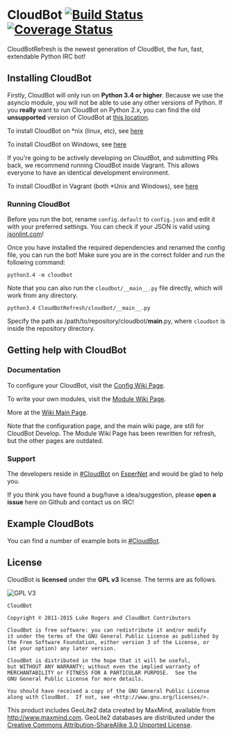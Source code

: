 # CloudBot [![Build Status](https://travis-ci.org/CloudBotIRC/CloudBot.svg?branch=python3.4)](https://travis-ci.org/CloudBotIRC/CloudBot) [![Coverage Status](https://img.shields.io/coveralls/CloudBotIRC/CloudBot.svg)](https://coveralls.io/r/CloudBotIRC/CloudBot?branch=python3.4)

CloudBotRefresh is the newest generation of CloudBot, the fun, fast, extendable Python IRC bot!

## Installing CloudBot

Firstly, CloudBot will only run on **Python 3.4 or higher**. Because we use the asyncio module, you will not be able to use any other versions of Python. If you **really** want to run CloudBot on Python 2.x, you can find the old **unsupported** version of CloudBot at [this location](https://github.com/ClouDev/CloudBot).

To install CloudBot on *nix (linux, etc), see [here](https://github.com/CloudBotIRC/CloudBot/wiki/Installing-on-*nix)

To install CloudBot on Windows, see [here](https://github.com/CloudBotIRC/CloudBot/wiki/Installing-on-Windows)

If you're going to be actively developing on CloudBot, and submitting PRs back, we recommend running CloudBot inside Vagrant. This allows everyone to have an identical development environment.

To install CloudBot in Vagrant (both *Unix and Windows), see [here](https://github.com/CloudBotIRC/CloudBot/wiki/Installing-with-Vagrant)


### Running CloudBot

Before you run the bot, rename `config.default` to `config.json` and edit it with your preferred settings. You can check if your JSON is valid using [jsonlint.com](http://jsonlint.com/)!

Once you have installed the required dependencies and renamed the config file, you can run the bot! Make sure you are in the correct folder and run the following command:

```
python3.4 -m cloudbot
```

Note that you can also run the `cloudbot/__main__.py` file directly, which will work from any directory.
```
python3.4 CloudBotRefresh/cloudbot/__main__.py
```
Specify the path as /path/to/repository/cloudbot/__main__.py, where `cloudbot` is inside the repository directory.

## Getting help with CloudBot

### Documentation

To configure your CloudBot, visit the [Config Wiki Page](https://github.com/CloudBotIRC/CloudBotRefresh/wiki/Config).

To write your own modules, visit the [Module Wiki Page](https://github.com/CloudBotIRC/CloudBotRefresh/wiki/Writing-Refresh-Modules).

More at the [Wiki Main Page](https://github.com/CloudBotIRC/CloudBotRefresh/wiki).

Note that the configuration page, and the main wiki page, are still for CloudBot Develop. The Module Wiki Page has been
rewritten for refresh, but the other pages are outdated.

### Support

The developers reside in [#CloudBot](irc://irc.esper.net/cloudbot) on [EsperNet](http://esper.net) and would be glad to help you.

If you think you have found a bug/have a idea/suggestion, please **open a issue** here on Github and contact us on IRC!

## Example CloudBots

You can find a number of example bots in [#CloudBot](irc://irc.esper.net/cloudbot "Connect via IRC to #CloudBot on irc.esper.net").

## License

CloudBot is **licensed** under the **GPL v3** license. The terms are as follows.

![GPL V3](https://www.gnu.org/graphics/gplv3-127x51.png)
    
    CloudBot

    Copyright © 2011-2015 Luke Rogers and CloudBot Contributors

    CloudBot is free software: you can redistribute it and/or modify
    it under the terms of the GNU General Public License as published by
    the Free Software Foundation, either version 3 of the License, or
    (at your option) any later version.

    CloudBot is distributed in the hope that it will be useful,
    but WITHOUT ANY WARRANTY; without even the implied warranty of
    MERCHANTABILITY or FITNESS FOR A PARTICULAR PURPOSE.  See the
    GNU General Public License for more details.

    You should have received a copy of the GNU General Public License
    along with CloudBot.  If not, see <http://www.gnu.org/licenses/>.
    
This product includes GeoLite2 data created by MaxMind, available from
<a href="http://www.maxmind.com">http://www.maxmind.com</a>. GeoLite2 databases are distributed under the [Creative Commons Attribution-ShareAlike 3.0 Unported License](https://creativecommons.org/licenses/by-sa/3.0/).
